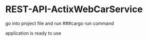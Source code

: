 # REST-API-ActixWebCarService

go into project file and run ###cargo run command

application is ready to use
